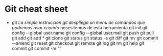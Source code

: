 # Git cheat sheet

* git
*La simple instruccion git despliega un menu de comandos que podremos usar cuando*
necesitemos de esta herramienta
git init
git config --global user.name
git config --global user.mail
git push
git pull
git add
git add *
git clone
git status
git status -s
git diff
git mv
git commit --amend
git reset
git checkout
git remote
git log
git rm
git help
git commit
git commit -m ""


